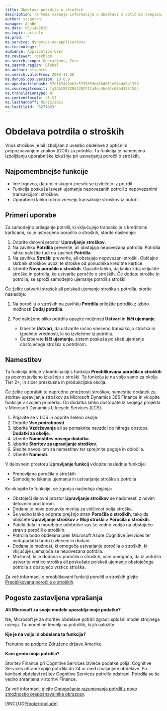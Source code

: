 ```yaml
---
title: Obdelava potrdila o stroških
description: Ta tema vsebuje informacije o obdelavi z optičnim prepoznavanjem znakov (OCR) za potrdila. Ta funkcija je namenjena izboljšanju uporabniške izkušnje pri ustvarjanju poročil o stroških v storitvi Microsoft Dynamics 365 Finance.
author: stsporen
manager: AnnBe
ms.date: 05/14/2020
ms.topic: article
ms.prod: ''
ms.service: dynamics-ax-applications
ms.technology: ''
audience: Application User
ms.reviewer: roschlom
ms.search.scope: Operations, Core
ms.search.region: Global
ms.author: stsporen
ms.search.validFrom: 2019-11-20
ms.dyn365.ops.version: 10.0.8
ms.openlocfilehash: 57ef67412eb3c5795559e4f6d011e97c4d7a1338
ms.sourcegitcommit: fa32b1893286f20271fa4ec4be8fc68bd135f53c
ms.translationtype: HT
ms.contentlocale: sl-SI
ms.lasthandoff: 02/15/2021
ms.locfileid: "5271823"
---
```

# <a name="expense-receipt-processing"></a>Obdelava potrdila o stroških

Vnos stroškov je bil izboljšan z uvedbo obdelave z optičnim prepoznavanjem znakov (OCR) za potrdila. Ta funkcija je namenjena izboljšanju uporabniške izkušnje pri ustvarjanju poročil o stroških.

## <a name="key-features"></a>Najpomembnejše funkcije

- Ime trgovca, datum in skupni znesek se izvlečejo iz potrdil.
- Funkcija poskuša izvesti ujemanje nepovezanih potrdil z nepovezanimi transakcijami stroškov.
- Uporabniki lahko ročno vnesejo transakcije stroškov iz potrdil.

## <a name="usage-examples"></a>Primeri uporabe

Za samodejno prilaganje potrdil, ki vključujejo transakcije s kreditnimi karticami, ko je ustvarjeno poročilo o stroških, storite naslednje:

  1. Odprite delovni prostor **Upravljanje stroškov**.
  2. Na zavihku **Potrdila** preverite, ali obstajajo nepovezana potrdila. Potrdila lahko naložite tudi na zavihek **Potrdila**.
  3. Na zavihku **Stroški** preverite, ali obstajajo nepovezani stroški. Običajno skrbnik stroškov uvozi te stroške od ponudnika kreditne kartice.
  4. Izberite **Novo poročilo o stroških**. Opazite lahko, da lahko zdaj vključite stroške in potrdila, ko ustvarite poročilo o stroških. Če dodate stroške in potrdila, se sproži samodejno ujemanje potrdil s stroški.

Če želite ustvariti strošek ali poiskati ujemanje stroška s potrdila, storite naslednje:

  1. Na poročilu o stroških na zavihku **Potrdila** priložite potrdilo z izbiro možnosti **Dodaj potrdila**.
  2. Pod naloženo sliko potrdila opazite možnosti **Ustvari** in **Išči ujemanje**.

      - Izberite **Ustvari**, da ustvarite ročno vneseno transakcijo stroška in izpolnite vrednosti, ki so izvlečene iz potrdila.
      - Če izberete **Išči ujemanje**, sistem poskuša poiskati ujemanje obstoječega stroška s potrdilom.

## <a name="installation"></a>Namestitev

Ta funkcija deluje v kombinaciji s funkcijo **Preoblikovana poročila o stroških** za poenostavljeno izkušnjo s stroški. Ta funkcija je na voljo samo za okolja Tier 2+, in sicer preskusna in produkcijska okolja.

Če želite uporabiti te napredne zmožnosti stroškov, namestite dodatek za storitev upravljanja stroškov za Microsoft Dynamics 365 Finance in vklopite funkcije v svojem primerku. Do dodatka lahko dostopate iz svojega projekta v Microsoft Dynamics Lifecycle Services (LCS).

1. Prijavite se v LCS in odprite želeno okolje.
2. Odprite **Vse podrobnosti**.
3. Izberite **Vzdrževanje** ali se pomaknite navzdol do hitrega dostopa **Dodatki za okolje**.
4. Izberite **Namestitev novega dodatka**.
5. Izberite **Storitev za upravljanje stroškov**.
6. Sledite navodilom za namestitev ter sprejmite pogoje in določila.
7. Izberite **Namesti**.

V delovnem prostoru **Upravljanje funkcij** vklopite naslednje funkcije:

- Prenovljena poročila o stroških
- Samodejno iskanje ujemanja in ustvarjanje stroška s potrdila

Ko vklopite te funkcije, se zgodijo naslednja dejanja:

- Obstoječi delovni prostor **Upravljanje stroškov** se nadomesti z novim delovnim prostorom.
- Dodana je nova postavka menija za vidljivost polja stroška.
- Še vedno lahko odprete prejšnjo stran **Poročila o stroških**, tako da obiščete **Upravljanje stroškov > Moji stroški > Poročila o stroških**.
- Poteki dela in morebitne odobritve vas še vedno vodijo na obstoječo stran s poročili o stroških.
- Potrdila bodo obdelana prek Microsoft Azure Cognitive Services ter metapodatki bodo izvlečeni in dodani.
- Dodana je možnost, ki omogoča ustvarjanje poročila o stroških, ki vključuje ujemajoča se nepovezana potrdila.
- Možnost, ki je dodana v poročila o stroških, vam omogoča, da iz potrdila ustvarite vrstico stroška ali poskušate poiskati ujemanje obstoječega potrdila z obstoječo vrstico stroška.

Za več informacij o preoblikovani funkciji poročil o stroških glejte [Preoblikovana poročila o stroških](ExpenseWorkspaceNew.md).

## <a name="frequently-asked-questions"></a>Pogosto zastavljena vprašanja

**Ali Microsoft za svoje modele uporablja moje podatke?**

Ne, Microsoft je za storitev obdelave potrdil zgradil splošni model strojnega učenja. Ta model ne temelji na potrdilih, ki jih naložite.

**Kje je na voljo in obdelana ta funkcija?**

Trenutno so podprte Združene države Amerike.

**Kam gredo moja potrdila?**

Storitev Finance pri Cognitive Services izvleče podatke polja. Cognitive Services ohrani kopijo potrdila do 24 ur med izvajanjem obdelave. Po končani obdelavi rešitev Cognitive Services potrdilo odstrani. Potrdila so še vedno shranjena v storitvi Finance.

Za več informacij glejte [Omogočanje razumevanja potrdil z novo zmožnostjo prepoznavalnika obrazcev](https://azure.microsoft.com/blog/enable-receipt-understanding-with-form-recognizer-s-new-capability/).


[!INCLUDE[footer-include](../includes/footer-banner.md)]
